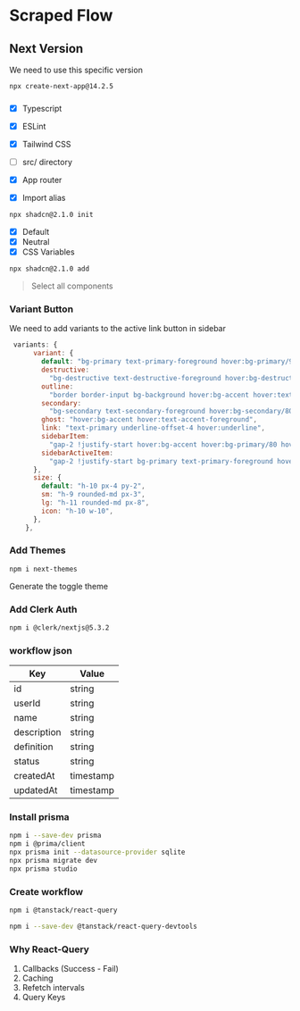 # Scraped Flow

## Next Version

We need to use this specific version

```bash
npx create-next-app@14.2.5
```

###

- [x] Typescript
- [x] ESLint
- [x] Tailwind CSS
- [ ] src/ directory
- [x] App router
- [x] Import alias


```bash
npx shadcn@2.1.0 init
```

- [x] Default
- [x] Neutral
- [x] CSS Variables

```bash
npx shadcn@2.1.0 add
```
> Select all components

### Variant Button

We need to add variants to the active link button in sidebar

```js
 variants: {
      variant: {
        default: "bg-primary text-primary-foreground hover:bg-primary/90",
        destructive:
          "bg-destructive text-destructive-foreground hover:bg-destructive/90",
        outline:
          "border border-input bg-background hover:bg-accent hover:text-accent-foreground",
        secondary:
          "bg-secondary text-secondary-foreground hover:bg-secondary/80",
        ghost: "hover:bg-accent hover:text-accent-foreground",
        link: "text-primary underline-offset-4 hover:underline",
        sidebarItem:
          "gap-2 !justify-start hover:bg-accent hover:bg-primary/80 hover:text-primary-foreground",
        sidebarActiveItem:
          "gap-2 !justify-start bg-primary text-primary-foreground hover:bg-primary/90",
      },
      size: {
        default: "h-10 px-4 py-2",
        sm: "h-9 rounded-md px-3",
        lg: "h-11 rounded-md px-8",
        icon: "h-10 w-10",
      },
    },
```


### Add Themes

```bash
npm i next-themes
```

Generate the toggle theme

### Add Clerk Auth

```bash
npm i @clerk/nextjs@5.3.2
```


### workflow json

| Key             | Value       |
| --------------- | ----------- |
| id              | string      |
| userId          | string      |
| name            | string      |
| description     | string      |
| definition      | string      |
| status          | string      |
| createdAt       | timestamp   |
| updatedAt       | timestamp   |

### Install prisma
```bash
npm i --save-dev prisma
npm i @prima/client
npx prisma init --datasource-provider sqlite
npx prisma migrate dev
npx prisma studio
```

### Create workflow
```bash
npm i @tanstack/react-query
```
```bash
npm i --save-dev @tanstack/react-query-devtools
```

### Why React-Query

1. Callbacks (Success - Fail)
2. Caching
3. Refetch intervals
4. Query Keys
  
  